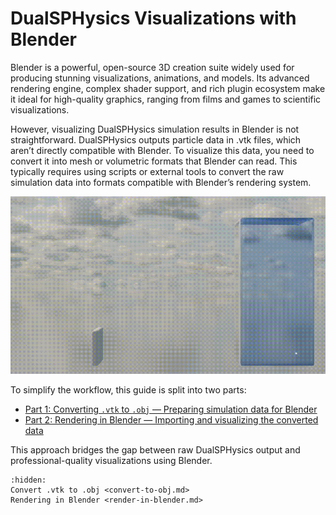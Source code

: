 # DualSPHysics Visualizations with Blender
Blender is a powerful, open-source 3D creation suite widely used for producing stunning visualizations, animations, and models. Its advanced rendering engine, complex shader support, and rich plugin ecosystem make it ideal for high-quality graphics, ranging from films and games to scientific visualizations.

However, visualizing DualSPHysics simulation results in Blender is not straightforward. DualSPHysics outputs particle data in .vtk files, which aren’t directly compatible with Blender. To visualize this data, you need to convert it into mesh or volumetric formats that Blender can read. This typically requires using scripts or external tools to convert the raw simulation data into formats compatible with Blender’s rendering system.

<p align="center"><img src="./_static/dam_break_elastic.gif" alt="Visualization created with Blender." width="700"></p>

To simplify the workflow, this guide is split into two parts:

* [Part 1: Converting `.vtk` to `.obj` — Preparing simulation data for Blender](https://inductiva.ai/guides/dualsphysics/convert-to-obj)
* [Part 2: Rendering in Blender — Importing and visualizing the converted data](https://inductiva.ai/guides/dualsphysics/render-in-blender)

This approach bridges the gap between raw DualSPHysics output and professional-quality visualizations using Blender.

```{toctree}
:hidden:
Convert .vtk to .obj <convert-to-obj.md>
Rendering in Blender <render-in-blender.md>
```